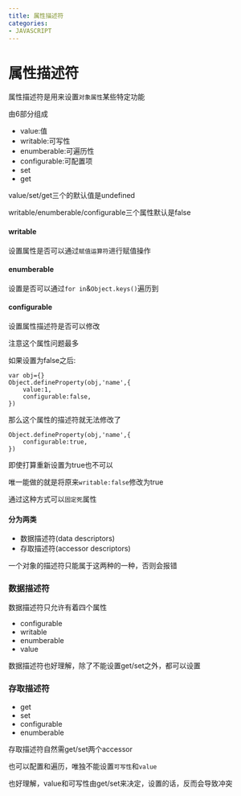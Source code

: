 ```yaml
---
title: 属性描述符
categories:
- JAVASCRIPT
---
```

# 属性描述符


属性描述符是用来设置`对象属性`某些特定功能

由6部分组成

- value:值
- writable:可写性
- enumberable:可遍历性
- configurable:可配置项
- set
- get

value/set/get三个的默认值是undefined

writable/enumberable/configurable三个属性默认是false

#### writable
设置属性是否可以通过`赋值运算符`进行赋值操作

#### enumberable
设置是否可以通过`for in`&`Object.keys()`遍历到

#### configurable
设置属性描述符是否可以修改

注意这个属性问题最多

如果设置为false之后:

```
var obj={}
Object.defineProperty(obj,'name',{
    value:1,
    configurable:false,
})
```
那么这个属性的描述符就无法修改了

```
Object.defineProperty(obj,'name',{
    configurable:true,
})
```
即使打算重新设置为true也不可以

唯一能做的就是将原来`writable:false`修改为true

通过这种方式可以`固定死`属性

#### 分为两类



- 数据描述符(data descriptors)
- 存取描述符(accessor descriptors)

一个对象的描述符只能属于这两种的一种，否则会报错

### 数据描述符

数据描述符只允许有着四个属性

- configurable
- writable
- enumberable
- value

数据描述符也好理解，除了不能设置get/set之外，都可以设置

### 存取描述符

- get
- set
- configurable
- enumberable

存取描述符自然需get/set两个accessor

也可以配置和遍历，唯独不能设置`可写性`和`value`

也好理解，value和可写性由get/set来决定，设置的话，反而会导致冲突



